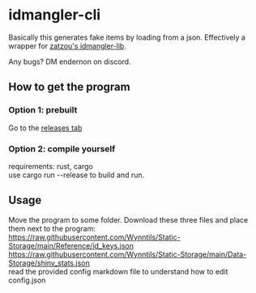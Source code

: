 # idmangler-cli
Basically this generates fake items by loading from a json. Effectively a wrapper for [zatzou's idmangler-lib](https://github.com/Zatzou/idmangler-lib).

Any bugs? DM endernon on discord.


## How to get the program
### Option 1: prebuilt
Go to the [releases tab](https://git.frfrnocap.men/endernon/idmangler-cli/releases)
### Option 2: compile yourself
requirements: rust, cargo  
use cargo run --release to build and run.  

## Usage
Move the program to some folder. Download these three files and place them next to the program:  
https://raw.githubusercontent.com/Wynntils/Static-Storage/main/Reference/id_keys.json  
https://raw.githubusercontent.com/Wynntils/Static-Storage/main/Data-Storage/shiny_stats.json  
read the provided config markdown file to understand how to edit config.json



